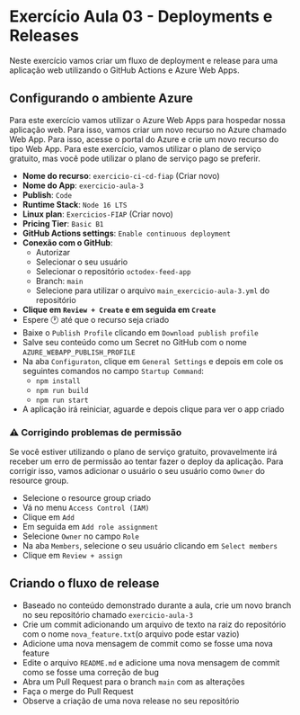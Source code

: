 # Exercício Aula 03 - Deployments e Releases

Neste exercício vamos criar um fluxo de deployment e release para uma aplicação web utilizando o GitHub Actions e Azure Web Apps.

## Configurando o ambiente Azure

Para este exercício vamos utilizar o Azure Web Apps para hospedar nossa aplicação web. Para isso, vamos criar um novo recurso no Azure chamado Web App. Para isso, acesse o portal do Azure e crie um novo recurso do tipo Web App. Para este exercício, vamos utilizar o plano de serviço gratuito, mas você pode utilizar o plano de serviço pago se preferir.

- **Nome do recurso**: `exercicio-ci-cd-fiap` (Criar novo)
- **Nome do App**: `exercicio-aula-3`
- **Publish**: `Code`
- **Runtime Stack**: `Node 16 LTS`
- **Linux plan**: `Exercicios-FIAP` (Criar novo)
- **Pricing Tier**: `Basic B1`
- **GitHub Actions settings**: `Enable continuous deployment`
- **Conexão com o GitHub**:
  - Autorizar
  - Selecionar o seu usuário
  - Selecionar o repositório `octodex-feed-app`
  - Branch: `main`
  - Selecione para utilizar o arquivo `main_exercicio-aula-3.yml` do repositório
- **Clique em `Review + Create` e em seguida em `Create`**
- Espere :clock1: até que o recurso seja criado
- Baixe o `Publish Profile` clicando em `Download publish profile`
- Salve seu conteúdo como um Secret no GitHub com o nome `AZURE_WEBAPP_PUBLISH_PROFILE`
- Na aba `Configuraton`, clique em `General Settings` e depois em cole os seguintes comandos no campo `Startup Command`:
  - `npm install`
  - `npm run build`
  - `npm run start`
- A aplicação irá reiniciar, aguarde e depois clique para ver o app criado

### :warning: Corrigindo problemas de permissão

Se você estiver utilizando o plano de serviço gratuito, provavelmente irá receber um erro de permissão ao tentar fazer o deploy da aplicação. Para corrigir isso, vamos adicionar o usuário o seu usuário como `Owner` do resource group.
- Selecione o resource group criado
- Vá no menu `Access Control (IAM)`
- Clique em `Add`
- Em seguida em `Add role assignment`
- Selecione `Owner` no campo `Role`
- Na aba `Members`, selecione o seu usuário clicando em `Select members`
- Clique em `Review + assign`

## Criando o fluxo de release

- Baseado no conteúdo demonstrado durante a aula, crie um novo branch no seu repositório chamado `exercicio-aula-3`
- Crie um commit adicionando um arquivo de texto na raiz do repositório com o nome `nova_feature.txt`(o arquivo pode estar vazio)
- Adicione uma nova mensagem de commit como se fosse uma nova feature
- Edite o arquivo `README.md` e adicione uma nova mensagem de commit como se fosse uma correção de bug
- Abra um Pull Request para o branch `main` com as alterações
- Faça o merge do Pull Request
- Observe a criação de uma nova release no seu repositório